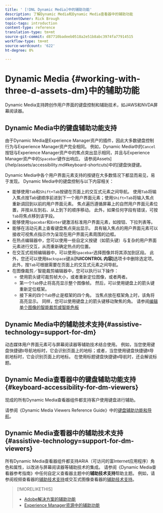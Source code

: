 ```yaml
---
title: ' [!DNL Dynamic Media]中的辅助功能'
description: 了解Dynamic Media和Dynamic Media查看器中的辅助功能
contentOwner: Rick Brough
topic-tags: introduction
content-type: reference
translation-type: tm+mt
source-git-commit: d87710badeeb0518a2e51b8abc3974fa77914515
workflow-type: tm+mt
source-wordcount: '622'
ht-degree: 0%

---
```



# Dynamic Media {#working-with-three-d-assets-dm}中的辅助功能

Dynamic Media支持跨创作用户界面的键盘控制和辅助技术，如JAWS和NVDA屏幕阅读器。

## Dynamic Media中的键盘辅助功能支持

由于Dynamic Media是Experience Manager资产的插件，因此大多数键盘控制行为与Experience Manager资产完全相同。 例如，Dynamic Media中的`Cancel`按钮与Experience Manager资产中的焦点突出显示相同，并且与Experience Manager资产中的`Spacebar`键作出响应。 请参阅Assets](/help/assets/accessibility.md#keyboard-shortcuts)中的[键盘快捷键。

Dynamic Media中各个用户界面元素支持的按键在大多数情况下都显而易见，易于发现。 Dynamic Media中的键盘控制与以下内容相关：

* 能够使用`Tab`和`Shift+Tab`按键在页面上的交互式元素之间导航。
使用`Tab`将输入焦点按Tab键顺序前进到下一个用户界面元素；使用`Shift+Tab`将输入焦点重新调回到以前的用户界面元素。
焦点遍历遵循屏幕上的自然用户界面元素位置，并按从左到右、从上到下的顺序移动。 此外，如果任何字段有错误，可按`Tab`将焦点移到该字段。
* 能够使用`Spacebar`和`Enter`键激活标准用户界面元素，如按钮、下拉列表等。
* 能够在活动元素上查看键盘焦点突出显示。 具有输入焦点的用户界面元素可以接收可视焦点指示作为呈现在用户界面元素周围的边框。
* 在热点编辑器中，您可以使用一些自定义按键（如箭头键）与复杂的用户界面元素进行交互，从而重新确定热点的位置。
* 在交互式视频编辑器中，可以使用`Spacebar`选择图像并将其添加到区段。 此外，您还可以使用`Backspace`键从&#x200B;**[!UICONTROL 内容]**&#x200B;选项卡中删除选定项。 此外，按`Tab`可根据需要在页面上的交互式元素之间导航。
* 在图像裁剪／智能裁剪编辑器中，您可以执行以下操作：
   * 使用箭头键可裁剪帧大小，或者重新定位图像，或者两者。
   * 第一个`Tab`停止将高亮显示整个图像帧。 然后，可以使用键盘上的箭头键重新定位框架。
   * 接下来的四个`Tab`停止是框架的四个角。 当焦点放在框架角上时，该角将高亮显示。 同样，您可以使用键盘上的箭头键移动聚焦的角。
请参阅[编辑单个图像的智能裁剪或智能色板](/help/assets/dynamic-media/image-profiles.md#editing-the-smart-crop-or-smart-swatch-of-a-single-image)

<!-- Keyboarding is the same because Dynamic Media is using the same UI library (Coral 3 (AEM 6.5) or Coral Spectrum (in Skyline)) as entire AEM Assets.  -->

<!-- In the Hotspot editor, Dynamic Media lets you use arrow keys to control the position of a hot spot. See [Carousel Banners](/help/assets/dynamic-media/carousel-banners.md##adding-hotspots-or-image-maps-to-an-image-banner) or [Interactive Images](/help/assets/dynamic-media/interactive-images.md#adding-hotspots-to-an-image-banner)  -->

<!-- I think we should definitely mention this in the DM-specific area of documentation for keyboard support. -->

<!-- I would not get into much of details of specific keyboard support logic of these editors. One of the reasons - chances are that accessibility support will receive Phase2-like attention, with more holistic approach. -->

## Dynamic Media中的辅助技术支持{#assistive-technology=support-for-dm}

动态媒体用户界面元素可与屏幕阅读器等辅助技术结合使用。 例如，当您使用键盘快捷键`D`导航地标时，它会识别页面上的地标；或者，当您使用键盘快捷键`R`导航地标时，它会识别页面上的地标。 在使用标题键盘快捷键`H`导航时，还会解说标题。

## Dynamic Media查看器中的键盘辅助功能支持{#keyboard-accessibility-for-dm-viewers}

现成的所有Dynamic Media查看器组件都支持客户使用键盘进行辅助。

请参阅《Dynamic Media Viewers Reference Guide》中的[键盘辅助功能和导航](https://docs.adobe.com/content/help/en/dynamic-media-developer-resources/library/c-keyboard-accessibility.html)。

## Dynamic Media查看器中的辅助技术支持{#assistive-technology=support-for-dm-viewers}

所有Dynamic Media查看器组件都支持ARIA（可访问的富Internet应用程序）角色和属性，以改进与屏幕阅读器等辅助技术的集成。
请参阅《Dynamic Media查看器参考指南》中任何自定义查看器主题中的**辅助技术支持**&#x200B;帮助主题。 例如，请参阅视频查看器的[辅助技术支持](https://docs.adobe.com/content/help/en/dynamic-media-developer-resources/library/viewers-aem-assets-dmc/video/r-html5-video-viewer-20-assistive.html)或交互式图像查看器的[辅助技术支持](https://experienceleague.adobe.com/docs/dynamic-media-developer-resources/library/viewers-for-aem-assets-only/interactive-images/c-html5-aem-interactive-image-assistive.html?lang=en#viewers-for-aem-assets-only)。

>[!MORELIKETHIS]
>
>* [Adobe解决方案的辅助功能](https://www.adobe.com/accessibility.html)
>* [Experience Manager资源中的辅助功能](/help/assets/dynamic-media/accessibility-dm.md)

